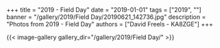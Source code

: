 +++
title = "2019 - Field Day"
date = "2019-01-01"
tags = ["2019", ""]
banner = "/gallery/2019/Field Day/20190621_142736.jpg"
description = "Photos from 2019 - Field Day"
authors = ["David Freels - KA8ZGE"]
+++

{{< image-gallery gallery_dir="/gallery/2019/Field Day/" >}}
